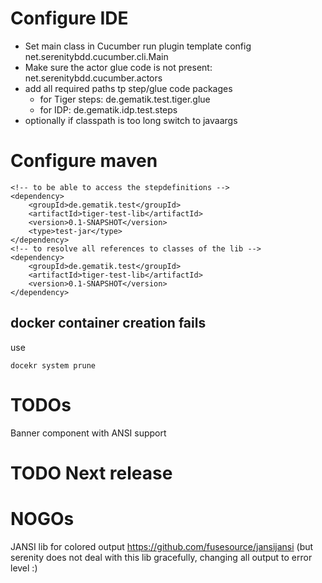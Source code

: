 # Configure IDE

* Set main class in Cucumber run plugin template config net.serenitybdd.cucumber.cli.Main
* Make sure the actor glue code is not present:  net.serenitybdd.cucumber.actors
* add all required paths tp step/glue code packages
    * for Tiger steps: de.gematik.test.tiger.glue
    * for IDP: de.gematik.idp.test.steps
* optionally if classpath is too long switch to javaargs

# Configure maven

```
<!-- to be able to access the stepdefinitions -->
<dependency>
    <groupId>de.gematik.test</groupId>
    <artifactId>tiger-test-lib</artifactId>
    <version>0.1-SNAPSHOT</version>
    <type>test-jar</type>
</dependency>
<!-- to resolve all references to classes of the lib -->
<dependency>
    <groupId>de.gematik.test</groupId>
    <artifactId>tiger-test-lib</artifactId>
    <version>0.1-SNAPSHOT</version>
</dependency>
```

## docker container creation fails

use

```
docekr system prune
```

# TODOs

Banner component with ANSI support

# TODO Next release


# NOGOs

JANSI lib for colored output https://github.com/fusesource/jansijansi
(but serenity does not deal with this lib gracefully, changing all output to error level :)